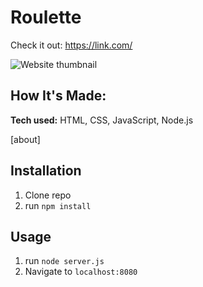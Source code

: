# Roulette

Check it out: https://link.com/

![Website thumbnail](https://raw.githubusercontent.com/wadedesir/roulette/main/thumbnail.png)

## How It's Made:

**Tech used:** HTML, CSS, JavaScript, Node.js

[about]

## Installation

1. Clone repo
2. run `npm install`

## Usage

1. run `node server.js`
2. Navigate to `localhost:8080`

